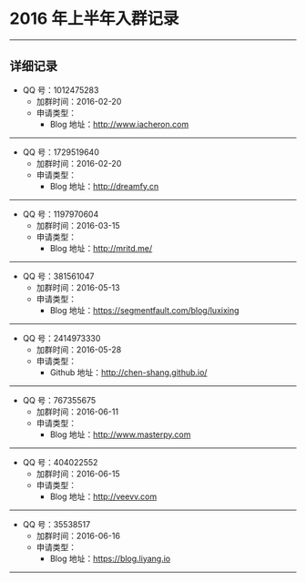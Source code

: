 # 2016 年上半年入群记录

--------------------------------------------------------------------------------

## 详细记录

- QQ 号：1012475283
	- 加群时间：2016-02-20
	- 申请类型：
		- Blog 地址：<http://www.iacheron.com>

--------------------------------------------------------------------------------

- QQ 号：1729519640
	- 加群时间：2016-02-20
	- 申请类型：
		- Blog 地址：<http://dreamfy.cn>

--------------------------------------------------------------------------------

- QQ 号：1197970604
	- 加群时间：2016-03-15
	- 申请类型：
		- Blog 地址：<http://mritd.me/>

--------------------------------------------------------------------------------

- QQ 号：381561047
	- 加群时间：2016-05-13
	- 申请类型：
		- Blog 地址：<https://segmentfault.com/blog/luxixing>

--------------------------------------------------------------------------------

- QQ 号：2414973330
	- 加群时间：2016-05-28
	- 申请类型：
		- Github 地址：<http://chen-shang.github.io/>

--------------------------------------------------------------------------------

- QQ 号：767355675
	- 加群时间：2016-06-11
	- 申请类型：
		- Blog 地址：<http://www.masterpy.com>

--------------------------------------------------------------------------------

- QQ 号：404022552
	- 加群时间：2016-06-15
	- 申请类型：
		- Blog 地址：<http://veevv.com>
		
--------------------------------------------------------------------------------

- QQ 号：35538517
	- 加群时间：2016-06-16
	- 申请类型：
		- Blog 地址：<https://blog.liyang.io>

--------------------------------------------------------------------------------

